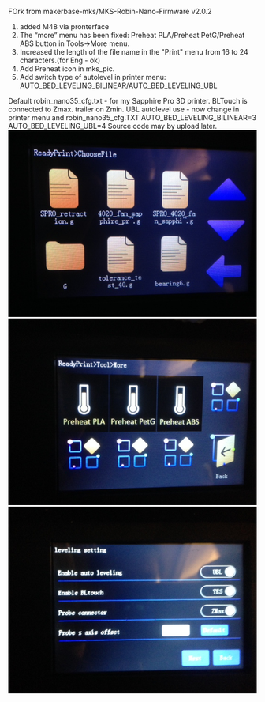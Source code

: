 FOrk from 
makerbase-mks/MKS-Robin-Nano-Firmware v2.0.2

1. added M48 via pronterface
2. The “more” menu has been fixed: Preheat PLA/Preheat PetG/Preheat ABS button in Tools->More menu.
3. Increased the length of the file name in the "Print" menu from 16 to 24 characters.(for Eng - ok)
4. Add Preheat icon in mks_pic.
5. Add switch type of autolevel in printer menu: AUTO_BED_LEVELING_BILINEAR/AUTO_BED_LEVELING_UBL

Default robin_nano35_cfg.txt - for my Sapphire Pro 3D printer. BLTouch is connected to Zmax. trailer on Zmin. 
UBL autolevel use - now change in printer menu and robin_nano35_cfg.TXT
  AUTO_BED_LEVELING_BILINEAR=3
  AUTO_BED_LEVELING_UBL=4
Source code may by upload later.
![LOng name](https://github.com/ochkariky/MKS-Robin-Nano-Firmware_compile/blob/master/long%20name.JPG)
![More](https://github.com/ochkariky/MKS-Robin-Nano-Firmware_compile/blob/master/more.JPG)
![UBL](https://github.com/ochkariky/MKS-Robin-Nano-Firmware_compile/blob/master/UBL.JPG)
